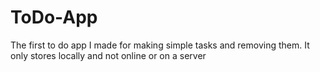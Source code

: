 # ToDo-App
The first to do app I made for making simple tasks and removing them. It only stores locally and not online or on a server
